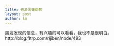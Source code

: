 ```yaml
---
title: 去法国做助教 
layout: post
author: lm
---
```

<p>朋友发现的信息，有兴趣的可以看看，我也不是很明白。<br />
http://blog.fltrp.com/rijiben/node/493</p>
